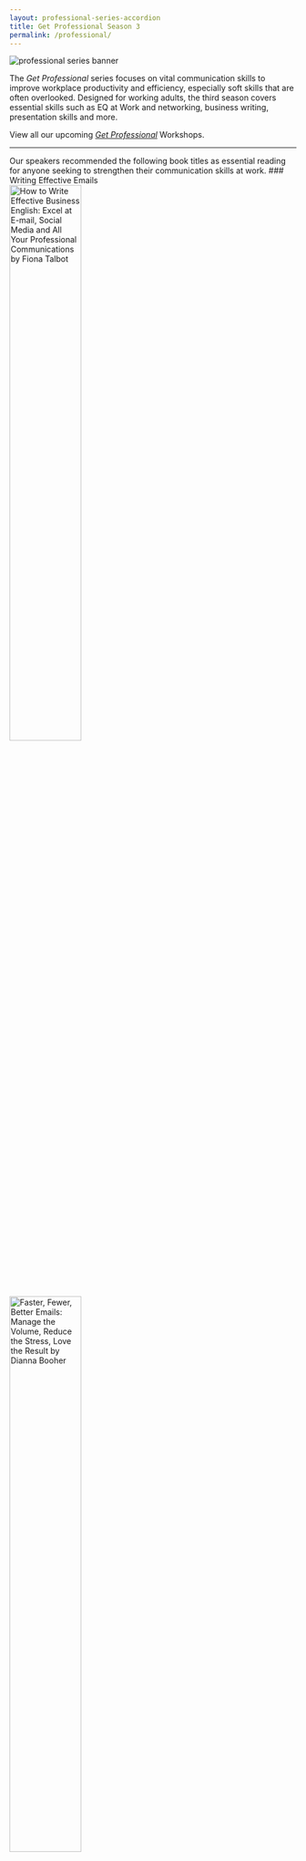```yaml
---
layout: professional-series-accordion
title: Get Professional Season 3
permalink: /professional/
---
```


<img src="https://www.nlb.gov.sg/golibrary2/e/file/location/files/df6302fdbb506bfa01a05e6915b29a4e/banner_business.jpg" alt="professional series banner"/>

The *Get Professional* series focuses on vital communication skills to improve workplace productivity and efficiency, especially soft skills that are often overlooked. Designed for working adults, the third season covers essential skills such as EQ at Work and networking, business writing, presentation skills and more. 

View all our upcoming *[Get Professional](https://www.nlb.gov.sg/golibrary2/c/30307529/result/term/%5BProfessional%20Series%5D)* Workshops.
<hr/>
Our speakers recommended the following book titles as essential reading for anyone seeking to strengthen their communication skills at work.
### Writing Effective Emails

<div>
	<div class="row is-multiline">
		<div class="col is-half-tablet padding--bottom--lg">
			<a href="https://catalogue.nlb.gov.sg/cgi-bin/spydus.exe/FULL/WPAC/BIBENQ/52168119/265283637,1" target="_blank">
				<img src="https://secure.syndetics.com/index.aspx?isbn=9780749475567/mc.gif&client=natlibsingapore&upc=&oclc=" style="width:50%" alt="How to Write Effective Business English: Excel at E-mail, Social Media and All Your Professional Communications by Fiona Talbot">
			</a>
		</div>
		<div class="col is-half-tablet padding--bottom--lg">
			<a href="https://catalogue.nlb.gov.sg/cgi-bin/spydus.exe/ENQ/WPAC/BIBENQ?optionsDrop=Full+Catalogue&ENTRY=Faster%2C+Fewer%2C+Better+Emails&ENTRY_NAME=BS&ENTRY_TYPE=K&SORTS=SQL_REL_BIB&GQ=Faster%2C+Fewer%2C+Better+Emails&ISGLB=0&NRECS=20&QRY=&QRYTEXT=&FORCESORT=1" target="_blank">
				<img src="https://secure.syndetics.com/index.aspx?isbn=9781523085132/mc.gif&client=natlibsingapore&upc=&oclc=" style="width:50%" alt="Faster, Fewer, Better Emails: Manage the Volume, Reduce the Stress, Love the Result by Dianna Booher">
			</a>
		</div>
	</div>
	<div class="row is-multiline">
		<div class="col is-half-tablet padding--bottom--lg">
			<a href="https://catalogue.nlb.gov.sg/cgi-bin/spydus.exe/FULL/WPAC/BIBENQ/52175461/267229408,1" target="_blank">
			<img src="https://catalogue.nlb.gov.sg/cgi-bin/spydus.exe/FULL/WPAC/BIBENQ/52175461/267229408,1" style="width:50%" alt="E-mail Etiquette: How to Get the Best Results from Your E-mails by Bloomsbury Publishing">
			</a>
		</div>
		<div class="col is-half-tablet padding--bottom--lg">
			<a href="https://catalogue.nlb.gov.sg/cgi-bin/spydus.exe/FULL/WPAC/BIBENQ/52181138/1218561,1" target="_blank">
			<img src="https://secure.syndetics.com/index.aspx?isbn=1601630298/mc.gif&client=natlibsingapore&upc=&oclc=223881326" style="width:50%" alt="The Encyclopedia of Business Letters, Faxes, and E-mail by Robert W. Bly and Regina Ann Kelly">
			</a>
		</div>
	</div>

<hr/>

